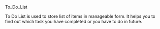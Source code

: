 To_Do_List

To Do List is used to store list of items in manageable form. It helps you to find out which task you have completed or you have to do in future.
